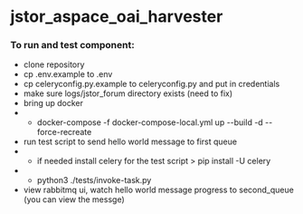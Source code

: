 # jstor_aspace_oai_harvester

### To run and test component:
- clone repository
- cp .env.example to .env
- cp celeryconfig.py.example to celeryconfig.py and put in credentials
- make sure logs/jstor_forum directory exists (need to fix)
- bring up docker
- - docker-compose -f docker-compose-local.yml up --build -d --force-recreate
- run test script to send hello world message to first queue
- - if needed install celery for the test script > pip install -U celery
- - python3 ./tests/invoke-task.py
- view rabbitmq ui, watch hello world message progress to second_queue (you can view the messge)
